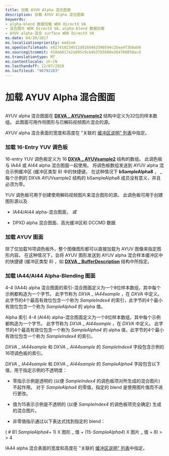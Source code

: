 ```yaml
---
title: 加载 AYUV Alpha 混合图面
description: 加载 AYUV Alpha 混合图面
keywords:
- alpha-blend 数据加载 WDK DirectX VA
- 混合图片 WDK DirectX VA，alpha-blend 数据加载
- AYUV alpha-混合 surface WDK DirectX VA
ms.date: 04/20/2017
ms.localizationpriority: medium
ms.openlocfilehash: e027410234511d8160463390594c25ea4f3b8ab0
ms.sourcegitcommit: 418e6617e2a695c9cb4b37b5b60e264760858acd
ms.translationtype: MT
ms.contentlocale: zh-CN
ms.lasthandoff: 12/07/2020
ms.locfileid: "96792283"
---
```

# <a name="loading-an-ayuv-alpha-blending-surface"></a>加载 AYUV Alpha 混合图面


## <span id="ddk_loading_an_ayuv_alpha_blending_surface_gg"></span><span id="DDK_LOADING_AN_AYUV_ALPHA_BLENDING_SURFACE_GG"></span>


AYUV alpha 混合图面在 [**DXVA \_ AYUVsample2**](/windows-hardware/drivers/ddi/dxva/ns-dxva-_dxva_ayuvsample2) 结构中定义为32位的样本数组。 此图面可用作将图形与已解码视频图片混合的源。

AYUV alpha 混合表面的宽度和高度在 "关联的 [缓冲区说明" 列表](buffer-description-list.md)中指定。

### <a name="span-idloading_a_16-entry_yuv_palettespanspan-idloading_a_16-entry_yuv_palettespanspan-idloading_a_16-entry_yuv_palettespanloading-a-16-entry-yuv-palette"></a><span id="Loading_a_16-Entry_YUV_Palette"></span><span id="loading_a_16-entry_yuv_palette"></span><span id="LOADING_A_16-ENTRY_YUV_PALETTE"></span>加载 16-Entry YUV 调色板

16-entry YUV 调色板定义为 16 [**DXVA \_ AYUVsample2**](/windows-hardware/drivers/ddi/dxva/ns-dxva-_dxva_ayuvsample2) 结构的数组。 此调色板与 IA44 或 AI44 alpha 混合图面一起使用。 将调色板数组发送到 AYUV alpha 混合示例缓冲区 (缓冲区类型 8) 中的快捷键。 在这种情况下 **bSampleAlpha8** ， \_ 每个示例的 DXVA AYUVsample2 结构的 bSampleAlpha8 成员没有意义，并且必须为零。

YUV 调色板可用于创建使用解码视频图片来混合图形的源。 此调色板可用于创建图形源以及

-   IA44/AI44 alpha-混合图面， *或*

-   DPXD alpha 混合图面、高光缓冲区和 DCCMD 数据

### <a name="span-idloading_an_ayuv_surfacespanspan-idloading_an_ayuv_surfacespanspan-idloading_an_ayuv_surfacespanloading-an-ayuv-surface"></a><span id="Loading_an_AYUV_Surface"></span><span id="loading_an_ayuv_surface"></span><span id="LOADING_AN_AYUV_SURFACE"></span>加载 AYUV 图面

除了仅加载16项调色板外，整个图像图形都可以直接加载为 AYUV 图像来指定图形内容。 在这种情况下，会将 AYUV 图形发送到 AYUV alpha 混合样本缓冲区中的快捷键 (缓冲区类型 8) ，如 [**DXVA \_ BufferDescription**](/windows-hardware/drivers/ddi/dxva/ns-dxva-_dxva_bufferdescription) 结构中所指定。

### <a name="span-idloading_an_ia44_ai44_alpha-blending_surfacespanspan-idloading_an_ia44_ai44_alpha-blending_surfacespanspan-idloading_an_ia44_ai44_alpha-blending_surfacespanloading-an-ia44ai44-alpha-blending-surface"></a><span id="Loading_an_IA44_AI44_Alpha-Blending_Surface"></span><span id="loading_an_ia44_ai44_alpha-blending_surface"></span><span id="LOADING_AN_IA44_AI44_ALPHA-BLENDING_SURFACE"></span>加载 IA44/AI44 Alpha-Blending 图面

4-4 (IA44) alpha 混合图面的索引-混合图面定义为一个8位样本数组，其中每个示例都构造为一个字节。 此字节称为 *DXVA \_ IA44sample* ，在 *DXVA* 中定义。 此字节的4个最高有效位包含一个称为 *SampleIndex4* 的索引，此字节的4个最小有效位包含一个称为 *SampleAlpha4* 的 alpha 值。

Alpha 索引 4-4 (AI44) alpha-混合图面定义为一个8位样本数组，其中每个示例都构造为一个字节。 此字节称为 *DXVA \_ AI44sample* ，在 *DXVA* 中定义。 此字节的4个最高有效位包含一个称为 *SampleAlpha4* 的 alpha 值，此字节的4个最小有效位包含一个称为 *SampleIndex4* 的索引。

*DXVA \_ IA44sample* 和 *DXVA \_ AI44sample* 的 *SampleIndex4* 字段包含示例的16项调色板的索引。

*DXVA \_ IA44sample* 和 *DXVA \_ AI44sample* 的 *SampleAlpha4* 字段包含以下值，用于指定示例的不透明度：

-   零指示示例是透明的 (以便 *SampleIndex4* 的调色板项对所生成的混合图片) 不起作用。 对于 *SampleAlpha4* 的零值，指定的 blend 是使用图片值而不进行更改。

-   值为15表示示例是不透明的 (以便 *SampleIndex4* 的调色板项完全确定) 生成的混合图片。

-   非零值指示通过以下表达式找到指定的 blend：

 ( # B1 *SampleAlpha4*+ 1) X 图形 \_ 值 + (15-*SampleAlpha4*) X 图片 \_ 值 + 8) &gt; &gt; 4

IA44 alpha 混合表面的宽度和高度在 "关联的 [缓冲区说明" 列表](buffer-description-list.md)中指定。

 

